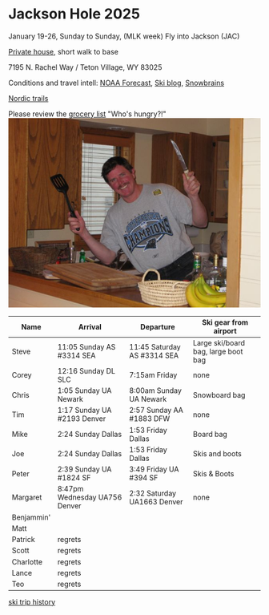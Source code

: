 # Jackson Hole 2025

January 19-26, Sunday to Sunday, (MLK week)
Fly into Jackson (JAC)

[Private house](https://www.vrbo.com/2111111), short walk to base

7195 N. Rachel Way /
Teton Village, WY 83025

Conditions and travel intell:
[NOAA Forecast](https://forecast.weather.gov/MapClick.php?lat=43.704&lon=-110.4884),
[Ski blog](https://www.ski.com/blog/),
[Snowbrains](https://snowbrains.com/)

[Nordic trails](https://jhnordic.com/)

Please review the [grocery list](https://docs.google.com/document/d/1i4ODs6pL9yMEJcBhlv133xWCDkWIRFX0/edit)
"Who's hungry?!"
![Chef Mike!](0903ski_JacksonHole_Mike.jpg)

Name | Arrival | Departure | Ski gear from airport |
---|---|----|----|
Steve | 11:05 Sunday AS #3314 SEA | 11:45 Saturday AS #3314 SEA | Large ski/board bag, large boot bag |
Corey | 12:16 Sunday DL SLC | 7:15am Friday | none |
Chris | 1:05 Sunday UA Newark | 8:00am Sunday UA Newark | Snowboard bag |
Tim | 1:17 Sunday UA #2193 Denver | 2:57 Sunday AA #1883 DFW | none |
Mike | 2:24 Sunday Dallas | 1:53 Friday Dallas | Board bag |
Joe | 2:24 Sunday Dallas | 1:53 Friday Dallas | Skis and boots |
Peter | 2:39 Sunday UA #1824 SF | 3:49 Friday UA #394 SF | Skis & Boots|
Margaret | 8:47pm Wednesday UA756 Denver | 2:32 Saturday UA1663 Denver | none |
Benjammin' |  |  | |
Matt |  |  | |
Patrick | regrets |  | |
Scott | regrets |  | |
Charlotte | regrets |  | |
Lance | regrets |  | |
Teo | regrets |  | |

[ski trip history](ski-trip-history)
